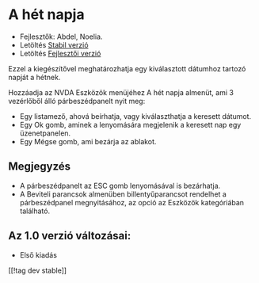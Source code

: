 # A hét napja #

*	 Fejlesztők: Abdel, Noelia.
*	 Letöltés [Stabil verzió][1]
*	 Letöltés [Fejlesztői verzió][2]

Ezzel a kiegészítővel meghatározhatja egy kiválasztott dátumhoz tartozó
napját a hétnek.

Hozzáadja az NVDA Eszközök menüjéhez A hét napja almenüt, ami 3 vezérlőből
álló párbeszédpanelt nyit meg:

*	 Egy listamező, ahová beírhatja, vagy kiválaszthatja a keresett dátumot.
*	 Egy Ok gomb, aminek a lenyomására megjelenik a keresett nap egy
   üzenetpanelen.
*	 Egy Mégse gomb, ami bezárja az ablakot.

## Megjegyzés ##
*	 A párbeszédpanelt az ESC gomb lenyomásával is bezárhatja.
*	 A Beviteli parancsok almenüben billentyűparancsot rendelhet a
   párbeszédpanel megnyitásához, az opció az Eszközök kategóriában
   található.

## Az 1.0 verzió változásai: ##
*	 Első kiadás

[[!tag dev stable]]

[1]: https://addons.nvda-project.org/files/get.php?file=dw

[2]: https://addons.nvda-project.org/files/get.php?file=dw-dev
